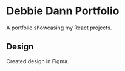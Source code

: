 # Debbie Dann Portfolio

A portfolio showcasing my React projects.

## Design

Created design in Figma.